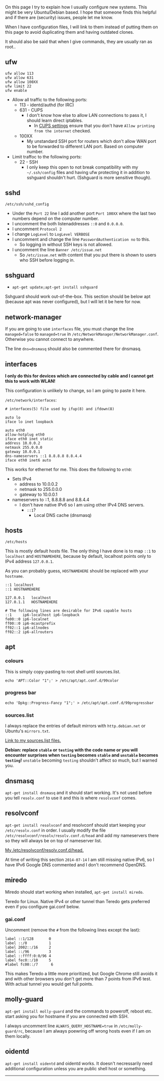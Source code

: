 <!DOCTYPE html>
<html>
<head>
<meta charset="UTF-8" />
<!-- <meta http-equiv="refresh" content="60" /> -->
<meta name="description" content="How I configure my new systems. Uncompilated Firewall, SSH, apt etc. This is probably heavily Debian/Ubuntu based." />
<meta name="keywords" content="ufw,ssh,sshguard,network-manager,interfaces,apt,colours,progress,bar,sources.list,dnsmasq,resolvconf,miredo,teredo,gai.conf,molly-guard,oidentd" />
<meta name="author" content="Mikaela Suomalainen" />
<link rel="canonical" href="http://mikaela.info/pages/newsystems.html">
<title>How I configure my new systems</title>
<link rel="stylesheet" type="text/css" href="../css.css" />
</head>
<body>

On this page I try to explain how I usually configure new systems. This 
might be very Ubuntu/Debian based. I hope that someone finds this helpful 
and if there are (security) issues, people let me know.

When I have configuration files, I will link to them instead of putting 
them on this page to avoid duplicating them and having outdated clones.

It should also be said that when I give commands, they are usually ran as 
root..

## ufw

```
ufw allow 113
ufw allow 631
ufw allow 100XX
ufw limit 22
ufw enable
```

* Allow all traffic to the following ports:
    * 113 - identd/authd (for IRC)
    * 631 - CUPS
        * I don't know how else to allow LAN connections to pass it, I 
        should learn direct iptables.
            * In [CUPS settings](::1:631) ensure that you don't have 
            `Allow printing from the internet` checked.
    * 100XX
        * My unstandard SSH port for routers which don't allow WAN port 
        to be forwarded to different LAN port. Based on computer number.
* Limit traffoc to the following ports:
    * 22 - SSH
        * I only keep this open to not break compatibility with my 
        `~/.ssh/config` files and having ufw protecting it in addition 
        to sshguard shouldn't hurt. (Sshguard is more sensitive though).

## sshd

`/etc/ssh/sshd_config`

* Under the `Port 22` line I add another port `Port 100XX` where the last 
two numbers depend on the computer number.
* I uncomment the both listenaddresses `::0` and `0.0.0.0`.
* I uncomment `Protocol 2`
* I change `LogLevel` to `LogLevel VERBOSE`
* I uncomment and change the line `PasswordAuthentication no` to this.
    * So logging in without SSH keys is not allowed.
* I uncomment the line `Banner /etc/issue.net`
    * So `/etc/issue.net` with content that you put there is shown to 
    users who SSH before logging in.

## sshguard

* `apt-get update;apt-get install sshguard`

Sshguard should work out-of-the-box. This section should be below apt 
(because apt was never configured), but I will let it be here for now.

## network-manager

If you are going to use `interfaces` file, you must change the line 
`managed=false` to `managed=true` in 
`/etc/NetworkManager/NetworkManager.conf`. Otherwise you cannot connect 
to anywhere.

The line `dns=dnsmasq` should also be commented there for dnsmasq.

## interfaces

**I only do this for devices which are connected by cable and I cannot 
get this to work with WLAN!**

This configuration is unlikely to change, so I am going to paste it here.

`/etc/network/interfaces`:

```
# interfaces(5) file used by ifup(8) and ifdown(8)

auto lo
iface lo inet loopback

auto eth0
allow-hotplug eth0
iface eth0 inet static
address 10.0.0.2
netmask 255.0.0.0
gateway 10.0.0.1
dns-nameservers ::1 8.8.8.8 8.8.4.4
iface eth0 inet6 auto
```

This works for ethernet for me. This does the following to `eth0`:

* Sets IPv4 
    * address to 10.0.0.2
    * netmask to 255.0.0.0
    * gateway to 10.0.0.1
* nameservers to ::1, 8.8.8.8 and 8.8.4.4
    * I don't have native IPv6 so I am using other IPv4 DNS servers.
        * `::1`?
            * Local DNS cache (dnsmasq)

## hosts

`/etc/hosts`

This is mostly default hosts file. The only thing I have done is to map 
`::1` to `localhost` and `HOSTNAMEHERE`, because by default, localhost 
points only to IPv4 address `127.0.0.1`.

As you can probably guess, `HOSTNAMEHERE` should be replaced with your 
`hostname`.

```
::1 localhost
::1 HOSTNAMEHERE

127.0.0.1   localhost
127.0.1.1   HOSTNAMEHERE

# The following lines are desirable for IPv6 capable hosts
::1     ip6-localhost ip6-loopback
fe00::0 ip6-localnet
ff00::0 ip6-mcastprefix
ff02::1 ip6-allnodes
ff02::2 ip6-allrouters
```

## apt

### colours

This is simply copy-pasting to root shell until sources.list.

```
echo 'APT::Color "1";' > /etc/apt/apt.conf.d/99color
```

### progress bar

```
echo 'Dpkg::Progress-Fancy "1";' > /etc/apt/apt.conf.d/99progressbar
```

### sources.list

I always replace the entries of default mirrors with `http.debian.net` or 
Ubuntu's `mirrors.txt`.

[Link to my sources.list files.](https://github.com/Mkaysi/shell-things/tree/gh-pages/sources.list)

**Debian: replace `stable` or `testing` with the code name or you will 
encounter surprises when `testing` becomes `stable` and `unstable` becomes 
`testing`!** `unstable` becoming `testing` shouldn't affect so much, but 
I warned you.

## dnsmasq

`apt-get install dnsmasq` and it should start working. It's not used 
before you tell `resolv.conf` to use it and this is where `resolvconf` 
comes.

## resolvconf

`apt-get install resolvconf` and resolvconf should start keeping your 
`/etc/resolv.conf` in order. I usually modify the file `/etc/resolvconf/resolv/resolv.conf.d/head` and add my nameservers there so they will always 
be on top of nameserver list.

[My /etc/resolvconf/resolv.conf.d/head.](https://raw.githubusercontent.com/Mkaysi/shell-things/gh-pages/etc/resolvconf/resolv.conf.d/head)

At time of writing this section `2014-07-14` I am still missing native 
IPv6, so I have IPv6 Google DNS commented and I don't recommend OpenDNS.

## miredo

Miredo should start working when installed, `apt-get install miredo`.

Teredo for Linux. Native IPv4 or other tunnel than Teredo gets preferred 
even if you configure gai.conf below.

### gai.conf

Uncomment (remove the `#` from the following lines except the last):

```
label ::1/128       0
label ::/0          1
label 2002::/16     2
label ::/96         3
label ::ffff:0:0/96 4
label fec0::/10     5
#label fc00::/7      6
```

This makes Teredo a little more prioritized, but Google Chrome still 
avoids it and with other browsers you don't get more than 7 points from 
IPv6 test. With actual tunnel you would get full points.

## molly-guard

`apt-get install molly-guard` and the commands to poweroff, reboot etc. 
start asking you for hostname if you are connected with SSH.

I always uncomment line `ALWAYS_QUERY_HOSTNAME=true` in 
`/etc/molly-guard/rc`, because I am always poewring off wrong hosts 
even if I am on them locally.

## oidentd

`apt-get install oidentd` and oidentd works. It doesn't necressarily 
need additional configuration unless you are public shell host or 
something.

<hr/>

<script>
var idcomments_acct = '2405e74b7c1c8062b1b2ea830f1a8bd0';
var idcomments_post_id;
var idcomments_post_url;
</script>
<span id="IDCommentsPostTitle" style="display:none"></span>
<script type='text/javascript' src='http://www.intensedebate.com/js/genericCommentWrapperV2.js'></script>

</body>
</html>
<!-- vim : set ft=markdown-->
